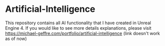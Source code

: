 # Artificial-Intelligence
This repository contains all AI functionality that I have created in Unreal Engine 4. If you would like to see more details explanations, please visit https://michael-geffre.com/portfolio/artificial-intelligence (link doesn't work as of now)
